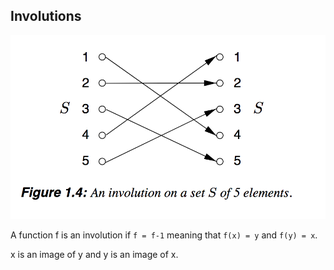 ## Involutions

![alt text](https://raw.githubusercontent.com/ccdle12/applied-cryptography-notes/master/images/involution-1.png)

A function f is an involution if `f = f-1` meaning that `f(x) = y` and `f(y) = x`.

x is an image of y and y is an image of x.
